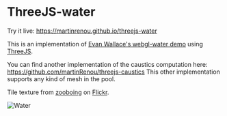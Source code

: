 # ThreeJS-water

Try it live: https://martinrenou.github.io/threejs-water

This is an implementation of [Evan Wallace's webgl-water demo](http://madebyevan.com/webgl-water) using [ThreeJS](http://threejs.org).

You can find another implementation of the caustics computation here: https://github.com/martinRenou/threejs-caustics This other implementation supports any kind of mesh in the pool.

Tile texture from [zooboing](https://www.flickr.com/photos/zooboing/3682834083) on [Flickr](https://www.flickr.com).

![Water](water.png)
